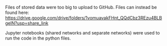 Files of stored data were too big to upload to GitHub. Files can instead be found here: https://drive.google.com/drive/folders/1vomuavakFHnt_QQdCbz3REzu4BLBgelN?usp=share_link

Jupyter notebooks (shared networks and separate networks) were used to run the code in the python files. 
